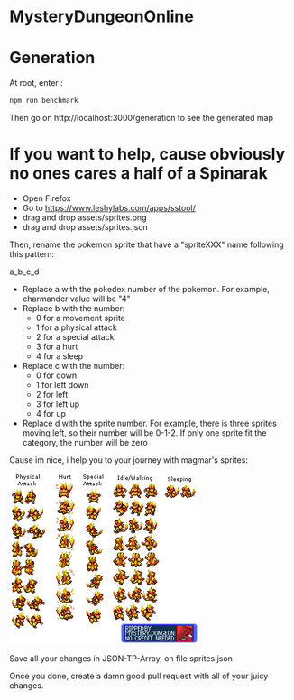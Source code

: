 # MysteryDungeonOnline

# Generation

At root, enter :

```sh
npm run benchmark
```

Then go on http://localhost:3000/generation to see the generated map

# If you want to help, cause obviously no ones cares a half of a Spinarak

  - Open Firefox
  - Go to https://www.leshylabs.com/apps/sstool/
  - drag and drop assets/sprites.png
  - drag and drop assets/sprites.json
 
 Then, rename the pokemon sprite that have a "spriteXXX" name following this pattern:
 
 a_b_c_d
 
  - Replace a with the pokedex number of the pokemon. For example, charmander value will be "4"
  - Replace b with the number:
    - 0 for a movement sprite
    - 1 for a physical attack
    - 2 for a special attack
    - 3 for a hurt
    - 4 for a sleep
  - Replace c with the number:
    - 0 for down
    - 1 for left down
    - 2 for left
    - 3 for left up
    - 4 for up
  - Replace d with the sprite number. For example, there is three sprites moving left, so their number will be 0-1-2. If only one sprite fit the category, the number will be zero

Cause im nice, i help you to your journey with magmar's sprites:

![magmar sprites](assets/magmar.png)

Save all your changes in JSON-TP-Array, on file sprites.json

Once you done, create a damn good pull request with all of your juicy changes.
